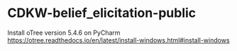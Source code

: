 # CDKW-belief_elicitation-public

Install oTree version 5.4.6 on PyCharm
https://otree.readthedocs.io/en/latest/install-windows.html#install-windows
